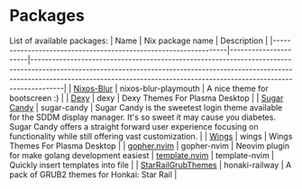 # Packages
List of available packages:
| Name                                                            | Nix package name     | Description                                                                                                                                                                                                                                       |
|-----------------------------------------------------------------|----------------------|---------------------------------------------------------------------------------------------------------------------------------------------------------------------------------------------------------------------------------------------------|
| [Nixos-Blur](https://git.gurkan.in/gurkan/nixos-blur-plymouth)  | nixos-blur-playmouth | A nice theme for bootscreen :)                                                                                                                                                                                                                    |
| [Dexy](https://github.com/L4ki/Dexy-Plasma-Themes)              | dexy                 | Dexy Themes For Plasma Desktop                                                                                                                                                                                                                    |
| [Sugar Candy](https://framagit.org/MarianArlt/sddm-sugar-candy) | sugar-candy          | Sugar Candy is the sweetest login theme available for the SDDM display manager. It's so sweet it may cause you diabetes. Sugar Candy offers a straight forward user experience focusing on functionality while still offering vast customization. |
| [Wings](https://github.com/L4ki/Wings-Plasma-Themes)            | wings                | Wings Themes For Plasma Desktop                                                                                                                                                                                                                   |
| [gopher.nvim](https://github.com/olexsmir/gopher.nvim)             | gopher-nvim           | Neovim plugin for make golang development easiest
| [template.nvim](https://github.com/nvimdev/template.nvim)          | template-nvim         | Quickly insert templates into file        |
| [StarRailGrubThemes](https://github.com/voidlhf/StarRailGrubThemes) | honaki-railway | A pack of GRUB2 themes for Honkai: Star Rail |